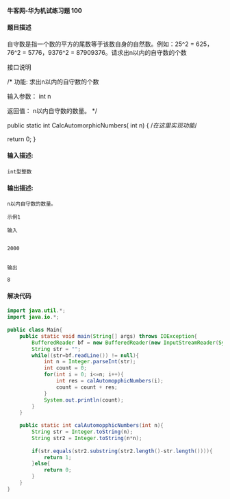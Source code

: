 #### 牛客网-华为机试练习题 100

#### 题目描述

自守数是指一个数的平方的尾数等于该数自身的自然数。例如：25^2 = 625，76^2 = 5776，9376^2 = 87909376。请求出n以内的自守数的个数


接口说明


/*
功能: 求出n以内的自守数的个数

输入参数：
int n

返回值：
n以内自守数的数量。
*/

public static int CalcAutomorphicNumbers( int n)
{
/*在这里实现功能*/

return 0;
}


#### 输入描述:

```
int型整数
```

#### 输出描述:

```
n以内自守数的数量。

示例1

输入


2000


输出

8
```
#### 解决代码
```java
import java.util.*;
import java.io.*;
 
public class Main{
    public static void main(String[] args) throws IOException{
        BufferedReader bf = new BufferedReader(new InputStreamReader(System.in));
        String str = "";
        while((str=bf.readLine()) != null){
            int n = Integer.parseInt(str);
            int count = 0;
            for(int i = 0; i<=n; i++){
                int res = calAutomopphicNumbers(i);
                count = count + res;
            }
            System.out.println(count);
        }
    }
     
    public static int calAutomopphicNumbers(int n){
        String str = Integer.toString(n);
        String str2 = Integer.toString(n*n);
             
        if(str.equals(str2.substring(str2.length()-str.length()))){
            return 1;
        }else{
            return 0;
        }
    }
}

```
